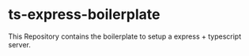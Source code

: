 # ts-express-boilerplate
This Repository contains the boilerplate to setup a express + typescript server.

